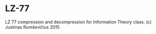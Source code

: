 # LZ-77
LZ 77 compression and decompression for Information Theory class.
(c) Justinas Rumševičius 2015